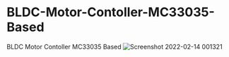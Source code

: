 # BLDC-Motor-Contoller-MC33035-Based
BLDC Motor Contoller MC33035 Based
![Screenshot 2022-02-14 001321](https://user-images.githubusercontent.com/54251312/153775292-ff779b93-8edb-45ad-a38e-5f376b5ffa49.png)
